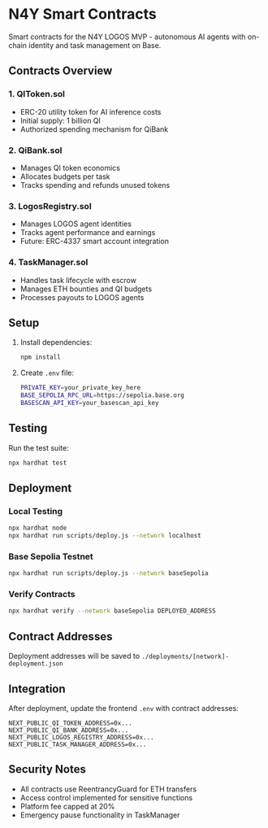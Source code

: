 # N4Y Smart Contracts

Smart contracts for the N4Y LOGOS MVP - autonomous AI agents with on-chain identity and task management on Base.

## Contracts Overview

### 1. **QIToken.sol**
- ERC-20 utility token for AI inference costs
- Initial supply: 1 billion QI
- Authorized spending mechanism for QiBank

### 2. **QiBank.sol**
- Manages QI token economics
- Allocates budgets per task
- Tracks spending and refunds unused tokens

### 3. **LogosRegistry.sol**
- Manages LOGOS agent identities
- Tracks agent performance and earnings
- Future: ERC-4337 smart account integration

### 4. **TaskManager.sol**
- Handles task lifecycle with escrow
- Manages ETH bounties and QI budgets
- Processes payouts to LOGOS agents

## Setup

1. Install dependencies:
   ```bash
   npm install
   ```

2. Create `.env` file:
   ```bash
   PRIVATE_KEY=your_private_key_here
   BASE_SEPOLIA_RPC_URL=https://sepolia.base.org
   BASESCAN_API_KEY=your_basescan_api_key
   ```

## Testing

Run the test suite:
```bash
npx hardhat test
```

## Deployment

### Local Testing
```bash
npx hardhat node
npx hardhat run scripts/deploy.js --network localhost
```

### Base Sepolia Testnet
```bash
npx hardhat run scripts/deploy.js --network baseSepolia
```

### Verify Contracts
```bash
npx hardhat verify --network baseSepolia DEPLOYED_ADDRESS
```

## Contract Addresses

Deployment addresses will be saved to `./deployments/[network]-deployment.json`

## Integration

After deployment, update the frontend `.env` with contract addresses:
```
NEXT_PUBLIC_QI_TOKEN_ADDRESS=0x...
NEXT_PUBLIC_QI_BANK_ADDRESS=0x...
NEXT_PUBLIC_LOGOS_REGISTRY_ADDRESS=0x...
NEXT_PUBLIC_TASK_MANAGER_ADDRESS=0x...
```

## Security Notes

- All contracts use ReentrancyGuard for ETH transfers
- Access control implemented for sensitive functions
- Platform fee capped at 20%
- Emergency pause functionality in TaskManager

